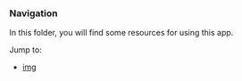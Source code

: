 ### Navigation

In this folder, you will find some resources for using this app. 

Jump to:
-  [img](/img)

